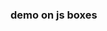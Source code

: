 <!DOCTYPE html>
<html lang="en">
    <head>
        <title>js</title>
    </head>
    <body>
        <h3>demo on js boxes</h3>
        <script>
            //ALTER BOX
            window.alert("welcome");
            alert("<h1>hellow world</h1>")
            let x =10, y=45;
            alert("product is"+x*y);

            //CONFIRM BOX
            let z= window.confirm("do want to exit?");
            document.write(z);
            
            //PROMPT BOX
            let n= window.prompt("enter name");
            let a= prompt("enter age", "0");
            document.write(n+" "+a+"year(s) older");
        </script>
    </body>
</html>
